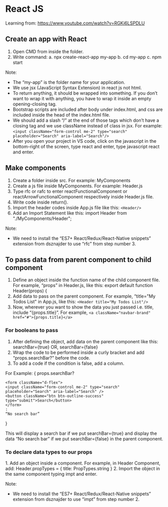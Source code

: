 <h1> React JS </h1>
<p>

Learning from: https://www.youtube.com/watch?v=RGKi6LSPDLU

</p>
<h2> Create an app with React </h2>
<p>

1. Open CMD from inside the folder.
2. Write command: 
    a. npx create-react-app my-app
    b. cd my-app
    c. npm start

Note: 
* The “my-app” is the folder name for your application.
* We use jsx (JavaScript Syntax Extension) in react js not html.
* To return anything, it should be wrapped into something. If you don’t want to wrap it with anything, you have to wrap it inside an    empty opening-closing tag. 
* Bootstrap scripts are included after body under index.html, and css are included inside the head of the index.html file.
* We should add a slash “/” at the end of those tags which don’t have a closing tag and we use className instead of class in jsx. For example: ```<input className="form-control me-2" type="search" placeholder="Search" aria-label="Search"/>```
* After you open your project in VS code, click on the javascript in the bottom-right of the screen, type react and enter, type javascript react and enter.

</p>

<h2> Make components </h2>
<p>

1. Create a folder inside src. For example: MyComponents
2. Create a js file inside MyComponents. For example: Header.js
3. Type rfc or rafc to enter reactFunctionalComponent or reactArrowFunctionalComponent respectively inside Header.js file.
4. Write code inside return().
5. Import the header codes inside App.js file like this: ```<Header/>```
6. Add an Import Statement like this: import Header from "./MyComponents/Header";

Note:
* We need to install the “ES7+ React/Redux/React-Native snippets” extension from dsznajder to use “rfc” from step number 3.

</p>

<h2> To pass data from parent component to child component </h2>
<p>

1. Define an object inside the function name of the child component file. 
For example, “props” in Header.js, like this: export default function Header(props) {
2. Add data to pass on the parent component.
For example, “title="My Todos List" in App.js, like this: ```<Header title="My Todos List"/> ```
3. Now, wherever you want to show the data you just passed i.e. title, include “{props.title}”. 
For example, 
``` <a className="navbar-brand" href="#">{props.title}</a> ```

</p>

<h3> For booleans to pass </h3>

<p>

1. After defining the object, add data on the parent component like this: searchBar={true} OR, searchBar={false}
2. Wrap the code to be performed inside a curly bracket and add “props.searchBar?” before the code.
3. To add a code if the condition is false, add a column.

For Example:
{ props.searchBar?
```
<form className="d-flex">
<input className="form-control me-2" type="search" placeholder="Search" aria-label="Search" />
<button className="btn btn-outline-success" type="submit">Search</button>
</form>
:
“No search bar”
```
}

This will display a search bar if we put searchBar={true} and display the data “No search bar” if we put searchBar={false} in the parent component.
</p>

<h3>To declare data types to our props</h3>
<p>
1. Add an object inside a component.
For example, in Header Component, add:
Header.propTypes = {
    title: PropTypes.string
}
2. Import the object in the same component typing impt and enter.

Note:
* We need to install the “ES7+ React/Redux/React-Native snippets” extension from dsznajder to use “impt” from step number 2.
</p>
